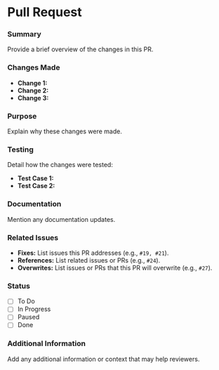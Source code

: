 # Pull Request

### Summary

Provide a brief overview of the changes in this PR.

### Changes Made

- **Change 1:**
- **Change 2:**
- **Change 3:**

### Purpose

Explain why these changes were made.

### Testing

Detail how the changes were tested:

- **Test Case 1:**
- **Test Case 2:**

### Documentation

Mention any documentation updates.

### Related Issues

- **Fixes:** List issues this PR addresses (e.g., `#19, #21`).
- **References:** List related issues or PRs (e.g., `#24`).
- **Overwrites:** List issues or PRs that this PR will overwrite (e.g., `#27`).

### Status

- [ ] To Do
- [ ] In Progress
- [ ] Paused
- [ ] Done

### Additional Information

Add any additional information or context that may help reviewers.
